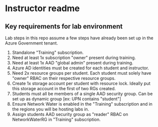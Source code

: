 # Instructor readme

## Key requirements for lab environment

Lab steps in this repo assume a few steps have already been set up in the Azure Government tenant.

1. Standalone "Training" subscription.
2. Need at least 1x subscription "owner" present during training.
3. Need at least 1x AAD "global admin" present during training.
4. Azure AD identities must be created for each student and instructor.
5. Need 2x resource groups per student. Each student must solely have "owner" RBAC on their respective resource groups.
6. Create 1x storage account per student with resource lock. Ideally put this storage account in the first of two RGs created.
7. Students must all be members of a single AAD security group. Can be set up as dynamic group [ex: UPN contains "student"] 
8. Ensure Network Water is enabled in the "Training" subscription and in the regions you will be hosting labs in.
9. Assign students AAD security group as "reader" RBAC on NetworkWaterRG in "Training" subscription.
